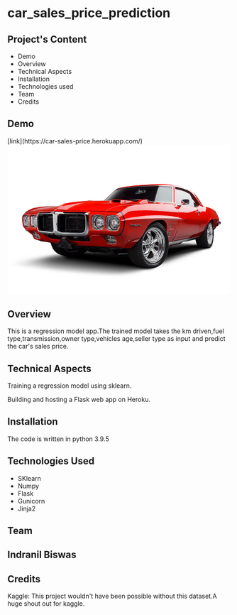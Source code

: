 # car_sales_price_prediction
<h2>Project's Content</h2>
<ul>
<li>Demo</li>
<li>Overview</li>
<li>Technical Aspects</li>    
<li>Installation</li>
<li>Technologies used</li>
<li>Team</li>
<li>Credits</li>
</ul>

<h2>Demo</h2>
[link](https://car-sales-price.herokuapp.com/)
<br>
<img src="static\aut-22-bk0504-01p.jpg" alt="car">

<h2>Overview</h2>
<p>This is a regression model app.The trained model takes the km driven,fuel type,transmission,owner type,vehicles age,seller type as input and predict the car's sales price.</p>

<h2>Technical Aspects</h2>
<p>Training a regression model using sklearn.</p>
<p>Building and hosting a Flask web app on Heroku.</p>

<h2>Installation</h2>
<p>The code is written in python 3.9.5</p>

<h2>Technologies Used</h2>
<ul>
<li>SKlearn</li>
<li>Numpy</li>
<li>Flask</li>
<li>Gunicorn</li>
<li>Jinja2</li>
</ul>

<h2>Team<h2>
<p>Indranil Biswas<p>
  
<h2>Credits</h2>
<p>Kaggle: This project wouldn't have been possible without this dataset.A huge shout out for kaggle.</p>  



